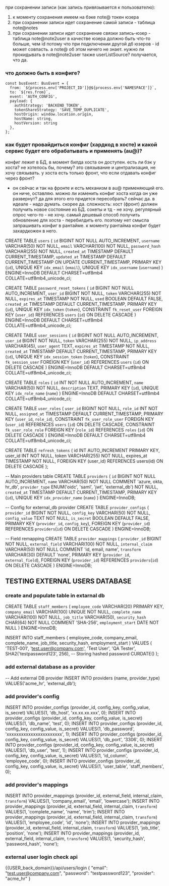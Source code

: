 при сохранении записи (как запись привязывается к пользователю):
1. к моменту сохранения имеем на бэке note@ токен юзера
2. при сохранении записи идет сохранение самой записи - таблица note@notes
3. при сохранении записи идет сохранение связки запись-юзер - таблица note@note2user
в качестве юзера должно быть что-то больше, чем id
потому что при подключении другой дб юзеров - id может совпасть.
а note@ об этом ничего не знает.
нужно ли прокидывать в note@note2user также userListSource? получается, что да.

### что должно быть в конфиге?
```
const busEvent: BusEvent = {
  from: `${process.env['PROJECT_ID']}@${process.env['NAMESPACE']}`,
  to: `${res.from}`,
  event: 'AUTH_CONFIG',
  payload: {
    authStrategy: 'BACKEND_TOKEN',
    tokenShareStrategy: 'SAVE_TEMP_DUPLICATE',
    hostOrigin: window.location.origin,
    hostName: string,
    hostVersion: string
  },
};
```


### как будет провайдиться конфиг (хардкод в хосте) и какой сервис будет его обрабатывать и применять (au@)?
конфиг лежит в БД, в момент билда хоста он доступен.
есть ли бэк у хоста? не хотелось бы, почему? это связывание и централизация, не хочу связывать.
у хоста есть только фронт, что если отдавать конфиг через фронт?
- он сейчас и так на фронте и есть механизм в au@ применяющий его. он ниче, оставляю.
можно ли изменить конфиг хоста когда он уже развернут? да
для этого его придется пересобрать? сейчас да. в идеале - надо думать. скорее да.
сложность:
хост (фронт) должен получить новое состояние из БД.
сокеты и тд - не хочу.
регулярный опрос чего-то - не хочу.
самый дешевый способ получить обновление для хоста - перебилдить его. 
поэтому нет смысла запрашивать конфиг в рантайме.
к моменту рантайма конфиг будет захардкожен в него.


CREATE TABLE `users` (
  `id` BIGINT NOT NULL AUTO_INCREMENT,
  `username` VARCHAR(50) NOT NULL,
  `email` VARCHAR(100) NOT NULL,
  `password_hash` VARCHAR(255) NOT NULL,
  `created_at` TIMESTAMP DEFAULT CURRENT_TIMESTAMP,
  `updated_at` TIMESTAMP DEFAULT CURRENT_TIMESTAMP ON UPDATE CURRENT_TIMESTAMP,
  PRIMARY KEY (`id`),
  UNIQUE KEY `idx_email` (`email`),
  UNIQUE KEY `idx_username` (`username`)
) ENGINE=InnoDB DEFAULT CHARSET=utf8mb4 COLLATE=utf8mb4_unicode_ci;


CREATE TABLE `password_reset_tokens` (
  `id` BIGINT NOT NULL AUTO_INCREMENT,
  `user_id` BIGINT NOT NULL,
  `token` VARCHAR(255) NOT NULL,
  `expires_at` TIMESTAMP NOT NULL,
  `used` BOOLEAN DEFAULT FALSE,
  `created_at` TIMESTAMP DEFAULT CURRENT_TIMESTAMP,
  PRIMARY KEY (`id`),
  UNIQUE KEY `idx_token` (`token`),
  CONSTRAINT `fk_reset_user` FOREIGN KEY (`user_id`) 
    REFERENCES `users` (`id`) ON DELETE CASCADE
) ENGINE=InnoDB DEFAULT CHARSET=utf8mb4 COLLATE=utf8mb4_unicode_ci;


CREATE TABLE `user_sessions` (
  `id` BIGINT NOT NULL AUTO_INCREMENT,
  `user_id` BIGINT NOT NULL,
  `token` VARCHAR(255) NOT NULL,
  `ip_address` VARCHAR(45),
  `user_agent` TEXT,
  `expires_at` TIMESTAMP NOT NULL,
  `created_at` TIMESTAMP DEFAULT CURRENT_TIMESTAMP,
  PRIMARY KEY (`id`),
  UNIQUE KEY `idx_session_token` (`token`),
  CONSTRAINT `fk_session_user` FOREIGN KEY (`user_id`) 
    REFERENCES `users` (`id`) ON DELETE CASCADE
) ENGINE=InnoDB DEFAULT CHARSET=utf8mb4 COLLATE=utf8mb4_unicode_ci;

CREATE TABLE `roles` (
  `id` INT NOT NULL AUTO_INCREMENT,
  `name` VARCHAR(50) NOT NULL,
  `description` TEXT,
  PRIMARY KEY (`id`),
  UNIQUE KEY `idx_role_name` (`name`)
) ENGINE=InnoDB DEFAULT CHARSET=utf8mb4 COLLATE=utf8mb4_unicode_ci;


CREATE TABLE `user_roles` (
  `user_id` BIGINT NOT NULL,
  `role_id` INT NOT NULL,
  `assigned_at` TIMESTAMP DEFAULT CURRENT_TIMESTAMP,
  PRIMARY KEY (`user_id`, `role_id`),
  CONSTRAINT `fk_user_role_user` FOREIGN KEY (`user_id`) 
    REFERENCES `users` (`id`) ON DELETE CASCADE,
  CONSTRAINT `fk_user_role_role` FOREIGN KEY (`role_id`) 
    REFERENCES `roles` (`id`) ON DELETE CASCADE
) ENGINE=InnoDB DEFAULT CHARSET=utf8mb4 COLLATE=utf8mb4_unicode_ci;

CREATE TABLE `refresh_tokens` (
    id INT AUTO_INCREMENT PRIMARY KEY,
    user_id INT NOT NULL,
    token VARCHAR(255) NOT NULL,
    expires_at TIMESTAMP NOT NULL,
    FOREIGN KEY (user_id) REFERENCES users(id) ON DELETE CASCADE
);

-- Main providers table
CREATE TABLE `providers` (
  `id` BIGINT NOT NULL AUTO_INCREMENT,
  `name` VARCHAR(50) NOT NULL COMMENT 'azure, okta, hr_db',
  `provider_type` ENUM('oidc', 'saml', 'jwt', 'external_db') NOT NULL,
  `created_at` TIMESTAMP DEFAULT CURRENT_TIMESTAMP,
  PRIMARY KEY (`id`),
  UNIQUE KEY `idx_provider_name` (`name`)
) ENGINE=InnoDB;

-- Config for external_db provider
CREATE TABLE `provider_configs` (
  `provider_id` BIGINT NOT NULL,
  `config_key` VARCHAR(50) NOT NULL,
  `config_value` TEXT NOT NULL,
  `is_secret` BOOLEAN DEFAULT FALSE,
  PRIMARY KEY (`provider_id`, `config_key`),
  FOREIGN KEY (`provider_id`) REFERENCES `providers`(`id`) ON DELETE CASCADE
) ENGINE=InnoDB;

-- Field remapping
CREATE TABLE `provider_mappings` (
  `provider_id` BIGINT NOT NULL,
  `external_field` VARCHAR(100) NOT NULL,
  `internal_claim` VARCHAR(50) NOT NULL COMMENT 'id, email, name',
  `transform` VARCHAR(30) DEFAULT 'none',
  PRIMARY KEY (`provider_id`, `external_field`),
  FOREIGN KEY (`provider_id`) REFERENCES `providers`(`id`) ON DELETE CASCADE
) ENGINE=InnoDB;

## TESTING EXTERNAL USERS DATABASE

### create and populate table in extarnal db

CREATE TABLE `staff_members` (
  `employee_code` VARCHAR(20) PRIMARY KEY,
  `company_email` VARCHAR(100) UNIQUE NOT NULL,
  `complete_name` VARCHAR(100) NOT NULL,
  `job_title` VARCHAR(50),
  `security_hash` CHAR(64) NOT NULL COMMENT 'SHA-256',
  `employment_start` DATE NOT NULL
) ENGINE=InnoDB;

INSERT INTO staff_members (
  employee_code, 
  company_email, 
  complete_name, 
  job_title, 
  security_hash, 
  employment_start
) VALUES (
  'TEST-001',
  'test.user@company.com',
  'Test User',
  'QA Tester',
  SHA2('testpassword123', 256),  -- Storing hashed password
  CURDATE()
);

### add external database as a provider

-- Add external DB provider
INSERT INTO providers
(name, provider_type)
VALUES('acme_hr', 'external_db');

### add provider's config

INSERT INTO provider_configs
(provider_id, config_key, config_value, is_secret)
VALUES(1, 'db_host', 'xx.xx.xx.xxx', 0);
INSERT INTO provider_configs
(provider_id, config_key, config_value, is_secret)
VALUES(1, 'db_name', 'test', 0);
INSERT INTO provider_configs
(provider_id, config_key, config_value, is_secret)
VALUES(1, 'db_password', 'xxxxxxxxxxxxxxxxxxxxxxx', 1);
INSERT INTO provider_configs
(provider_id, config_key, config_value, is_secret)
VALUES(1, 'db_port', '3306', 0);
INSERT INTO provider_configs
(provider_id, config_key, config_value, is_secret)
VALUES(1, 'db_user', 'test', 1);
INSERT INTO provider_configs
(provider_id, config_key, config_value, is_secret)
VALUES(1, 'id_column', 'employee_code', 0);
INSERT INTO provider_configs
(provider_id, config_key, config_value, is_secret)
VALUES(1, 'user_table', 'staff_members', 0);

### add provider's mappings

INSERT INTO provider_mappings
(provider_id, external_field, internal_claim, `transform`)
VALUES(1, 'company_email', 'email', 'lowercase');
INSERT INTO provider_mappings
(provider_id, external_field, internal_claim, `transform`)
VALUES(1, 'complete_name', 'name', 'trim');
INSERT INTO provider_mappings
(provider_id, external_field, internal_claim, `transform`)
VALUES(1, 'employee_code', 'id', 'none');
INSERT INTO provider_mappings
(provider_id, external_field, internal_claim, `transform`)
VALUES(1, 'job_title', 'position', 'none');
INSERT INTO provider_mappings
(provider_id, external_field, internal_claim, `transform`)
VALUES(1, 'security_hash', 'password_hash', 'none');


### external user login check api

{{USER_back_domain}}/api/users/login
{
  "email": "test.user@company.com",
  "password": "testpassword123",
  "provider": "acme_hr"
}